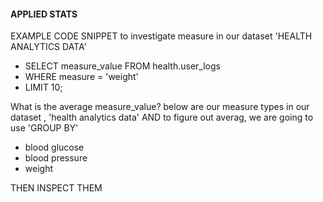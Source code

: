 #### APPLIED STATS
EXAMPLE CODE SNIPPET to investigate measure in our dataset 'HEALTH ANALYTICS DATA'
- SELECT measure_value FROM health.user_logs
- WHERE measure = 'weight'
- LIMIT 10;

What is the average measure_value? below are our measure types in our dataset , 'health analytics data' AND to figure out averag, we are going to use 'GROUP BY'
- blood glucose
- blood pressure
- weight

THEN INSPECT THEM 
